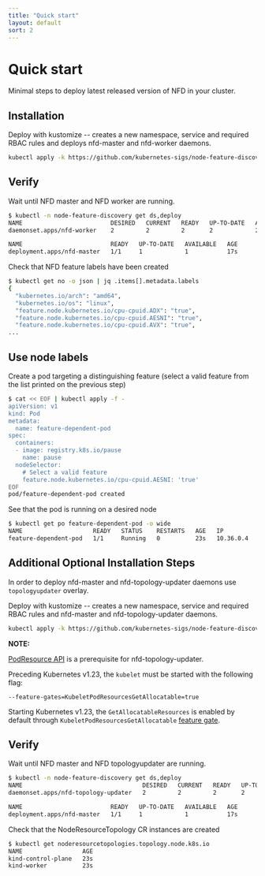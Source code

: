 ```yaml
---
title: "Quick start"
layout: default
sort: 2
---
```


# Quick start

Minimal steps to deploy latest released version of NFD in your cluster.

## Installation

Deploy with kustomize -- creates a new namespace, service and required RBAC
rules and deploys nfd-master and nfd-worker daemons.

```bash
kubectl apply -k https://github.com/kubernetes-sigs/node-feature-discovery/deployment/overlays/default?ref={{ site.release }}
```

## Verify

Wait until NFD master and NFD worker are running.

```bash
$ kubectl -n node-feature-discovery get ds,deploy
NAME                         DESIRED   CURRENT   READY   UP-TO-DATE   AVAILABLE   NODE SELECTOR   AGE
daemonset.apps/nfd-worker    2         2         2       2            2           <none>          10s

NAME                         READY   UP-TO-DATE   AVAILABLE   AGE
deployment.apps/nfd-master   1/1     1            1           17s

```

Check that NFD feature labels have been created

```bash
$ kubectl get no -o json | jq .items[].metadata.labels
{
  "kubernetes.io/arch": "amd64",
  "kubernetes.io/os": "linux",
  "feature.node.kubernetes.io/cpu-cpuid.ADX": "true",
  "feature.node.kubernetes.io/cpu-cpuid.AESNI": "true",
  "feature.node.kubernetes.io/cpu-cpuid.AVX": "true",
...
```

## Use node labels

Create a pod targeting a distinguishing feature (select a valid feature from
the list printed on the previous step)

```bash
$ cat << EOF | kubectl apply -f -
apiVersion: v1
kind: Pod
metadata:
  name: feature-dependent-pod
spec:
  containers:
  - image: registry.k8s.io/pause
    name: pause
  nodeSelector:
    # Select a valid feature
    feature.node.kubernetes.io/cpu-cpuid.AESNI: 'true'
EOF
pod/feature-dependent-pod created
```

See that the pod is running on a desired node

```bash
$ kubectl get po feature-dependent-pod -o wide
NAME                    READY   STATUS    RESTARTS   AGE   IP          NODE     NOMINATED NODE   READINESS GATES
feature-dependent-pod   1/1     Running   0          23s   10.36.0.4   node-2   <none>           <none>
```

## Additional Optional Installation Steps

In order to deploy nfd-master and nfd-topology-updater daemons
use `topologyupdater` overlay.

Deploy with kustomize -- creates a new namespace, service and required RBAC
rules and nfd-master and nfd-topology-updater daemons.

```bash
kubectl apply -k https://github.com/kubernetes-sigs/node-feature-discovery/deployment/overlays/topologyupdater?ref={{ site.release }}
```

**NOTE:**

[PodResource API][podresource-api] is a prerequisite for nfd-topology-updater.

Preceding Kubernetes v1.23, the `kubelet` must be started with the following flag:

`--feature-gates=KubeletPodResourcesGetAllocatable=true`

Starting Kubernetes v1.23, the `GetAllocatableResources` is enabled by default
through `KubeletPodResourcesGetAllocatable` [feature gate][feature-gate].

## Verify

Wait until NFD master and NFD topologyupdater are running.

```bash
$ kubectl -n node-feature-discovery get ds,deploy
NAME                                  DESIRED   CURRENT   READY   UP-TO-DATE   AVAILABLE   NODE SELECTOR   AGE
daemonset.apps/nfd-topology-updater   2         2         2       2            2           <none>          5s

NAME                         READY   UP-TO-DATE   AVAILABLE   AGE
deployment.apps/nfd-master   1/1     1            1           17s

```

Check that the NodeResourceTopology CR instances are created

```bash
$ kubectl get noderesourcetopologies.topology.node.k8s.io
NAME                 AGE
kind-control-plane   23s
kind-worker          23s
```

<!-- Links -->
[podresource-api]: https://kubernetes.io/docs/concepts/extend-kubernetes/compute-storage-net/device-plugins/#monitoring-device-plugin-resources
[feature-gate]: https://kubernetes.io/docs/reference/command-line-tools-reference/feature-gates
